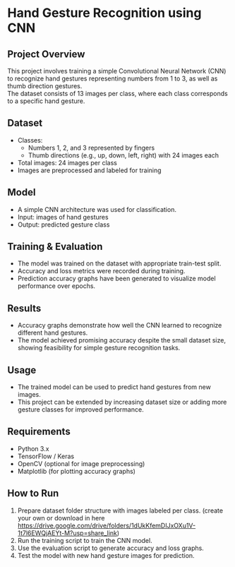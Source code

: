 # Hand Gesture Recognition using CNN

## Project Overview
This project involves training a simple Convolutional Neural Network (CNN) to recognize hand gestures representing numbers from 1 to 3, as well as thumb direction gestures.  
The dataset consists of 13 images per class, where each class corresponds to a specific hand gesture.

## Dataset
- Classes:  
  - Numbers 1, 2, and 3 represented by fingers  
  - Thumb directions (e.g., up, down, left, right) with 24 images each  
- Total images: 24 images per class  
- Images are preprocessed and labeled for training

## Model
- A simple CNN architecture was used for classification.  
- Input: images of hand gestures  
- Output: predicted gesture class  

## Training & Evaluation
- The model was trained on the dataset with appropriate train-test split.  
- Accuracy and loss metrics were recorded during training.  
- Prediction accuracy graphs have been generated to visualize model performance over epochs.

## Results
- Accuracy graphs demonstrate how well the CNN learned to recognize different hand gestures.  
- The model achieved promising accuracy despite the small dataset size, showing feasibility for simple gesture recognition tasks.

## Usage
- The trained model can be used to predict hand gestures from new images.  
- This project can be extended by increasing dataset size or adding more gesture classes for improved performance.

## Requirements
- Python 3.x  
- TensorFlow / Keras  
- OpenCV (optional for image preprocessing)  
- Matplotlib (for plotting accuracy graphs)

## How to Run
1. Prepare dataset folder structure with images labeled per class. (create your own or download in here https://drive.google.com/drive/folders/1dUkKfemDIJxOXu1V-1t7l6EWQjAEYt-M?usp=share_link)
2. Run the training script to train the CNN model.  
3. Use the evaluation script to generate accuracy and loss graphs.  
4. Test the model with new hand gesture images for prediction.
